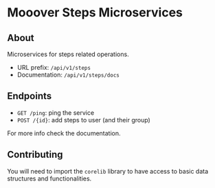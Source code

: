 # Mooover Steps Microservices

## About

Microservices for steps related operations.

- URL prefix: `/api/v1/steps`
- Documentation: `/api/v1/steps/docs`

## Endpoints

- `GET /ping`: ping the service
- `POST /{id}`: add steps to user (and their group)

For more info check the documentation.

## Contributing

You will need to import the `corelib` library to have access to basic data structures and functionalities.
